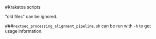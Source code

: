 #Krakatoa scripts

"old files" can be ignored.

###`nextseq_processing_alignment_pipeline.sh` can be run with `-h` to get usage information.
